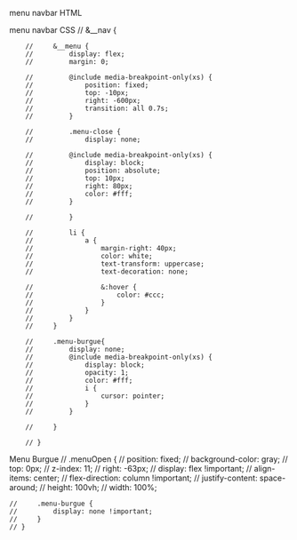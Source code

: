menu navbar HTML
<!-- <nav class="header__rowBottom__nav col-md-8 col-2">
                    <ul class="header__rowBottom__nav__menu">
                        <li class="menu-close">
                            <i class="fas fa-times fa-2x"></i>
                        </li>
                        <li>
                            <a href="#">Home</a>
                        </li>
                        <li>
                            <a href="#">Company</a>
                        </li>
                        <li>
                            <a href="#">Cases</a>
                        </li>
                        <li>
                            <a href="#">News</a>
                        </li>
                        <li>
                            <a href="#">Pages</a>
                        </li>
                        <li>
                            <a href="#">Shop</a>
                        </li>
                        <li>
                            <a href="#">Contact</a>
                        </li>
                    </ul>
                    <div class="menu-burgue">
                        <i class="fas fa-th fa-2x"></i>
                    </div>
                </nav> -->

menu navbar  CSS
   // &__nav {

        //     &__menu {
        //         display: flex;
        //         margin: 0;

        //         @include media-breakpoint-only(xs) { 
        //             position: fixed;
        //             top: -10px;
        //             right: -600px;                
        //             transition: all 0.7s;
        //         }

        //         .menu-close {
        //             display: none;

        //         @include media-breakpoint-only(xs) { 
        //             display: block;
        //             position: absolute;
        //             top: 10px;
        //             right: 80px;
        //             color: #fff;
        //         }

        //         }

        //         li {
        //             a {
        //                 margin-right: 40px;
        //                 color: white;
        //                 text-transform: uppercase;
        //                 text-decoration: none;

        //                 &:hover {
        //                     color: #ccc;
        //                 }
        //             }
        //         }
        //     }

        //     .menu-burgue{
        //         display: none;
        //         @include media-breakpoint-only(xs) {
        //             display: block;
        //             opacity: 1;
        //             color: #fff;
        //             i {
        //                 cursor: pointer;
        //             }
        //         }
                
        //     }

        // }

Menu Burgue
   // .menuOpen {
    //     position: fixed;
    //     background-color: gray;
    //     top: 0px;
    //     z-index: 11;
    //     right: -63px;
    //     display: flex !important;
    //     align-items: center;
    //     flex-direction: column !important;
    //     justify-content: space-around;
    //     height: 100vh;
    //     width: 100%;

    //     .menu-burgue {
    //         display: none !important;
    //     }
    // }